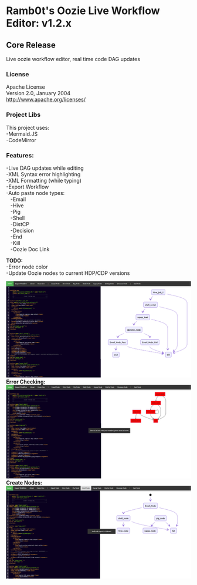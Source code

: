 # Ramb0t's Oozie Live Workflow Editor: v1.2.x
## Core Release
Live oozie workflow editor, real time code DAG updates

### License

Apache License  <br />
Version 2.0, January 2004  <br />
http://www.apache.org/licenses/  <br />

### Project Libs

This project uses:  <br />
-Mermaid.JS <br />
-CodeMirror

### Features:

-Live DAG updates while editing <br />
-XML Syntax error highlighting <br />
-XML Formatting (while typing) <br />
-Export Workflow <br />
-Auto paste node types: <br />
   &nbsp;&nbsp; -Email <br />
   &nbsp;&nbsp; -Hive <br />
   &nbsp;&nbsp; -Pig <br />
   &nbsp;&nbsp; -Shell <br />
   &nbsp;&nbsp; -DistCP <br />
   &nbsp;&nbsp; -Decision <br />
   &nbsp;&nbsp; -End<br />
   &nbsp;&nbsp; -Kill<br />
   &nbsp;&nbsp; -Oozie Doc Link <br />

**TODO:** <br />
-Error node color <br />
-Update Oozie nodes to current HDP/CDP versions


![alt text](https://raw.githubusercontent.com/jpetro416/oozie-live-editor/master/img/oozie-live-editor-v1.2.0.PNG)
**Error Checking:** <br />
![alt text](https://raw.githubusercontent.com/jpetro416/oozie-live-editor/master/img/error_checking.png)
**Create Nodes:** <br />
![alt text](https://raw.githubusercontent.com/jpetro416/oozie-live-editor/master/img/copy_paste_functions.png)
